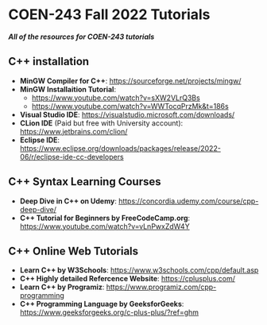 # COEN-243 Fall 2022 Tutorials
***All of the resources for COEN-243 tutorials***

## C++ installation 
- **MinGW Compiler for C++**: https://sourceforge.net/projects/mingw/
- **MinGW Installaition Tutorial**: 
    - https://www.youtube.com/watch?v=sXW2VLrQ3Bs 
    - https://www.youtube.com/watch?v=WWTocqPrzMk&t=186s
- **Visual Studio IDE**: https://visualstudio.microsoft.com/downloads/
- **CLion IDE** (Paid but free with University account): https://www.jetbrains.com/clion/ 
- **Eclipse IDE**: https://www.eclipse.org/downloads/packages/release/2022-06/r/eclipse-ide-cc-developers

## C++ Syntax Learning Courses
- **Deep Dive in C++ on Udemy**: https://concordia.udemy.com/course/cpp-deep-dive/
- **C++ Tutorial for Beginners by FreeCodeCamp.org**: https://www.youtube.com/watch?v=vLnPwxZdW4Y

## C++ Online Web Tutorials
- **Learn C++ by W3Schools**: https://www.w3schools.com/cpp/default.asp
- **C++ Highly detailed Refercence Website**: https://cplusplus.com/
- **Learn C++ by Programiz**: https://www.programiz.com/cpp-programming
- **C++ Programming Language by GeeksforGeeks**: https://www.geeksforgeeks.org/c-plus-plus/?ref=ghm

